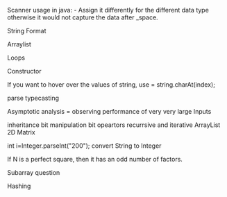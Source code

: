 Scanner usage in java:
    - Assign it differently for the different data type otherwise it would not capture the data after _space.
  
 String Format
 
 Arraylist 
 
 Loops
 
 Constructor 
 
 If you want to hover over the values of string, use  = string.charAt(index);
 
 parse 
 typecasting
  
Asymptotic analysis = observing performance of very very large Inputs 

inheritance 
bit manipulation
bit opeartors
recurrsive and iterative 
ArrayList 2D Matrix 

int i=Integer.parseInt("200");   convert String to Integer

 If N is a perfect square, then it has an odd number of factors.
 
 Subarray question

 Hashing
